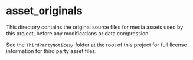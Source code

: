 <!--
SPDX-FileCopyrightText: 2022 Argho Tuning Project Authors

SPDX-License-Identifier: Apache-2.0
-->

# asset_originals
This directory contains the original source files for media assets used by this
project, before any modifications or data compression.

See the `ThirdPartyNotices/` folder at the root of this project for full license
information for third party asset files.
